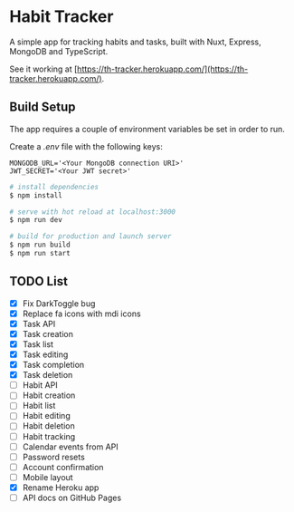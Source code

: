 # Habit Tracker

A simple app for tracking habits and tasks, built with Nuxt, Express, MongoDB and TypeScript.

See it working at [https://th-tracker.herokuapp.com/](https://th-tracker.herokuapp.com/).

## Build Setup

The app requires a couple of environment variables be set in order to run.

Create a *.env* file with the following keys:

```
MONGODB_URL='<Your MongoDB connection URI>'
JWT_SECRET='<Your JWT secret>'
```

```bash
# install dependencies
$ npm install

# serve with hot reload at localhost:3000
$ npm run dev

# build for production and launch server
$ npm run build
$ npm run start
```

## TODO List

- [X] Fix DarkToggle bug
- [X] Replace fa icons with mdi icons
- [X] Task API
- [X] Task creation
- [X] Task list
- [X] Task editing
- [X] Task completion
- [X] Task deletion
- [ ] Habit API
- [ ] Habit creation
- [ ] Habit list
- [ ] Habit editing
- [ ] Habit deletion
- [ ] Habit tracking
- [ ] Calendar events from API
- [ ] Password resets
- [ ] Account confirmation
- [ ] Mobile layout
- [X] Rename Heroku app
- [ ] API docs on GitHub Pages
